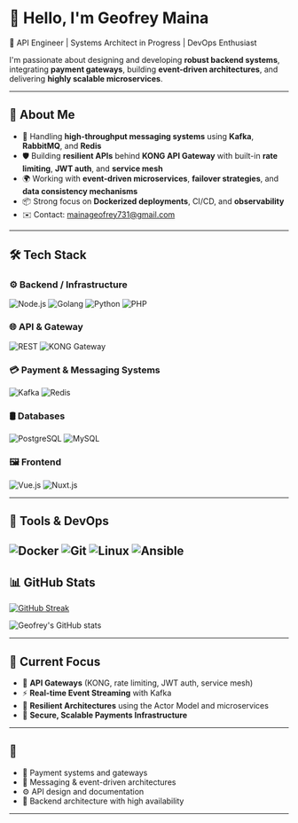 # 👋 Hello, I'm Geofrey Maina

🚀 API Engineer | Systems Architect in Progress | DevOps Enthusiast

I'm passionate about designing and developing **robust backend systems**, integrating **payment gateways**, building **event-driven architectures**, and delivering **highly scalable microservices**.

---

## 🧠 About Me

- 🧵 Handling **high-throughput messaging systems** using **Kafka**, **RabbitMQ**, and **Redis**
- 🛡 Building **resilient APIs** behind **KONG API Gateway** with built-in **rate limiting**, **JWT auth**, and **service mesh**
- 🌍 Working with **event-driven microservices**, **failover strategies**, and **data consistency mechanisms**
- 📦 Strong focus on **Dockerized deployments**, CI/CD, and **observability**
- ✉️ Contact: [mainageofrey731@gmail.com](mailto:mainageofrey731@gmail.com)

---

## 🛠 Tech Stack

### ⚙️ Backend / Infrastructure
![Node.js](https://img.shields.io/badge/-Node.js-339933?style=flat-square&logo=node.js&logoColor=white)
![Golang](https://img.shields.io/badge/-Go-00ADD8?style=flat-square&logo=go&logoColor=white)
![Python](https://img.shields.io/badge/-Python-3776AB?style=flat-square&logo=python&logoColor=white)
![PHP](https://img.shields.io/badge/-PHP-777BB4?style=flat-square&logo=php&logoColor=white)

### 🌐 API & Gateway
![REST](https://img.shields.io/badge/-REST-00599C?style=flat-square)
![KONG Gateway](https://img.shields.io/badge/-KONG-002659?style=flat-square&logo=kong&logoColor=white)


### 💳 Payment & Messaging Systems
![Kafka](https://img.shields.io/badge/-Kafka-231F20?style=flat-square&logo=apachekafka&logoColor=white)
![Redis](https://img.shields.io/badge/-Redis-DC382D?style=flat-square&logo=redis&logoColor=white)

### 🛢 Databases
![PostgreSQL](https://img.shields.io/badge/-PostgreSQL-336791?style=flat-square&logo=postgresql&logoColor=white)
![MySQL](https://img.shields.io/badge/-MySQL-4479A1?style=flat-square&logo=mysql&logoColor=white)


### 🖼 Frontend
![Vue.js](https://img.shields.io/badge/-Vue.js-4FC08D?style=flat-square&logo=vue.js&logoColor=white)
![Nuxt.js](https://img.shields.io/badge/-Nuxt.js-00C58E?style=flat-square&logo=nuxt.js&logoColor=white)

---

## 🧰 Tools & DevOps

![Docker](https://img.shields.io/badge/-Docker-2496ED?style=flat-square&logo=docker&logoColor=white)
![Git](https://img.shields.io/badge/-Git-F05032?style=flat-square&logo=git&logoColor=white)
![Linux](https://img.shields.io/badge/-Linux-FCC624?style=flat-square&logo=linux&logoColor=black)
![Ansible](https://img.shields.io/badge/-Ansible-EE0000?style=flat-square&logo=ansible&logoColor=white)
---

## 📊 GitHub Stats

[![GitHub Streak](https://streak-stats.demolab.com?user=MainaGeofrey&theme=dark&hide_border=true)](https://github.com/MainaGeofrey)

![Geofrey's GitHub stats](https://github-readme-stats.vercel.app/api?username=MainaGeofrey&show_icons=true&theme=radical&hide_border=true&hide=contribs)


---

## 📌 Current Focus

- 🧩 **API Gateways** (KONG, rate limiting, JWT auth, service mesh)
- ⚡ **Real-time Event Streaming** with Kafka
- 🧱 **Resilient Architectures** using the Actor Model and microservices
- 🔐 **Secure, Scalable Payments Infrastructure**

---

## 🤝 

- 🏦 Payment systems and gateways
- 📡 Messaging & event-driven architectures
- ⚙️ API design and documentation
- 🧱 Backend architecture with high availability

---
